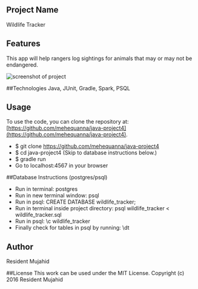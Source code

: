## Project Name
Wildlife Tracker

## Features
This app will help rangers log sightings for animals that may or may not be endangered.

![screenshot of project](wildlife.png)

##Technologies
Java, JUnit, Gradle, Spark, PSQL

## Usage
To use the code, you can clone the repository at: [https://github.com/mehequanna/java-project4](https://github.com/mehequanna/java-project4).
* $ git clone https://github.com/mehequanna/java-project4
* $ cd java-project4 (Skip to database instructions below.)
* $ gradle run
* Go to localhost:4567 in your browser

##Database Instructions (postgres/psql)
* Run in terminal: postgres
* Run in new terminal window: psql
* Run in psql: CREATE DATABASE wildlife_tracker;
* Run in terminal inside project directory: psql wildlife_tracker < wildlife_tracker.sql
* Run in psql: \c wildlife_tracker
* Finally check for tables in psql by running: \dt

## Author
Resident Mujahid

##License
This work can be used under the MIT License.
Copyright (c) 2016 Resident Mujahid
